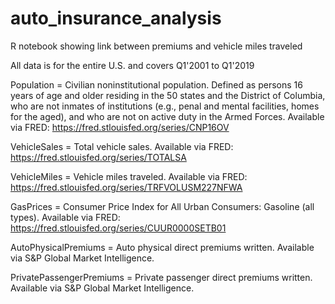 # auto_insurance_analysis
R notebook showing link between premiums and vehicle miles traveled

All data is for the entire U.S. and covers Q1'2001 to Q1'2019

Population = Civilian noninstitutional population. Defined as persons 16 years of age and older residing in the 50 states and the District of Columbia, who are not inmates of institutions (e.g., penal and mental facilities, homes for the aged), and who are not on active duty in the Armed Forces. Available via FRED: https://fred.stlouisfed.org/series/CNP16OV  

VehicleSales = Total vehicle sales. Available via FRED: https://fred.stlouisfed.org/series/TOTALSA  

VehicleMiles = Vehicle miles traveled. Available via FRED: https://fred.stlouisfed.org/series/TRFVOLUSM227NFWA  

GasPrices = Consumer Price Index for All Urban Consumers: Gasoline (all types). Available via FRED: https://fred.stlouisfed.org/series/CUUR0000SETB01  

AutoPhysicalPremiums = Auto physical direct premiums written. Available via S&P Global Market Intelligence.  

PrivatePassengerPremiums = Private passenger direct premiums written. Available via S&P Global Market Intelligence.  
